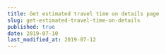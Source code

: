 ```yaml
---
title: Get estimated travel time on details page
slug: get-estimated-travel-time-on-details
published: true
date: 2019-07-10
last_modified_at: 2019-07-12
---
```

